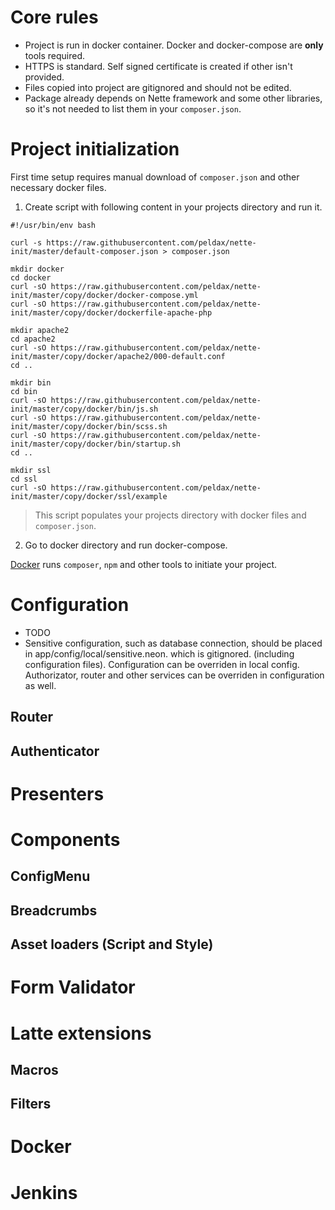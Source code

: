 # Core rules

- Project is run in docker container. Docker and docker-compose are **only** tools required.
- HTTPS is standard. Self signed certificate is created if other isn't provided.
- Files copied into project are gitignored and should not be edited.
- Package already depends on Nette framework and some other libraries, so it's not needed to list them in your `composer.json`.

# Project initialization

First time setup requires manual download of `composer.json` and other necessary docker files. 

1. Create script with following content in your projects directory and run it.
```
#!/usr/bin/env bash

curl -s https://raw.githubusercontent.com/peldax/nette-init/master/default-composer.json > composer.json

mkdir docker
cd docker
curl -sO https://raw.githubusercontent.com/peldax/nette-init/master/copy/docker/docker-compose.yml
curl -sO https://raw.githubusercontent.com/peldax/nette-init/master/copy/docker/dockerfile-apache-php

mkdir apache2
cd apache2
curl -sO https://raw.githubusercontent.com/peldax/nette-init/master/copy/docker/apache2/000-default.conf
cd ..

mkdir bin
cd bin
curl -sO https://raw.githubusercontent.com/peldax/nette-init/master/copy/docker/bin/js.sh
curl -sO https://raw.githubusercontent.com/peldax/nette-init/master/copy/docker/bin/scss.sh
curl -sO https://raw.githubusercontent.com/peldax/nette-init/master/copy/docker/bin/startup.sh
cd ..

mkdir ssl
cd ssl
curl -sO https://raw.githubusercontent.com/peldax/nette-init/master/copy/docker/ssl/example
```
> This script populates your projects directory with docker files and `composer.json`.

2. Go to docker directory and run docker-compose.

[Docker](#Docker) runs `composer`, `npm` and other tools to initiate your project. 

# Configuration

- TODO
- Sensitive configuration, such as database connection, should be placed in app/config/local/sensitive.neon. which is gitignored.
(including configuration files). Configuration can be overriden in local config. Authorizator, router and other services can be overriden in configuration as well.

## Router

## Authenticator

# Presenters

# Components

## ConfigMenu

## Breadcrumbs

## Asset loaders (Script and Style)

# Form Validator

# Latte extensions

## Macros

## Filters

# Docker

# Jenkins
